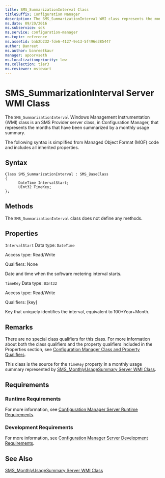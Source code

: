 ```yaml
---
title: SMS_SummarizationInterval Class
titleSuffix: Configuration Manager
description: The SMS_SummarizationInterval WMI class represents the months that have been summarized by a monthly usage summary.
ms.date: 09/20/2016
ms.subservice: sdk
ms.service: configuration-manager
ms.topic: reference
ms.assetid: bab2b232-fde6-4127-9e13-5f496e385447
author: Banreet
ms.author: banreetkaur
manager: apoorvseth
ms.localizationpriority: low
ms.collection: tier3
ms.reviewer: mstewart
---
```

# SMS_SummarizationInterval Server WMI Class
The `SMS_SummarizationInterval` Windows Management Instrumentation (WMI) class is an SMS Provider server class, in Configuration Manager, that represents the months that have been summarized by a monthly usage summary.

 The following syntax is simplified from Managed Object Format (MOF) code and includes all inherited properties.

## Syntax

```
Class SMS_SummarizationInterval : SMS_BaseClass
{
      DateTime IntervalStart;
      UInt32 TimeKey;
};
```

## Methods
 The `SMS_SummarizationInterval` class does not define any methods.

## Properties
 `IntervalStart`
 Data type: `DateTime`

 Access type: Read/Write

 Qualifiers: None

 Date and time when the software metering interval starts.

 `TimeKey`
 Data type: `UInt32`

 Access type: Read/Write

 Qualifiers: [key]

 Key that uniquely identifies the interval, equivalent to 100*Year+Month.

## Remarks
 There are no special class qualifiers for this class. For more information about both the class qualifiers and the property qualifiers included in the Properties section, see [Configuration Manager Class and Property Qualifiers](../../../develop/reference/misc/class-and-property-qualifiers.md).

 This class is the source for the `TimeKey` property in a monthly usage summary represented by [SMS_MonthlyUsageSummary Server WMI Class](../../../develop/reference/apps/sms_monthlyusagesummary-server-wmi-class.md).

## Requirements

### Runtime Requirements
 For more information, see [Configuration Manager Server Runtime Requirements](../../../develop/core/reqs/server-runtime-requirements.md).

### Development Requirements
 For more information, see [Configuration Manager Server Development Requirements](../../../develop/core/reqs/server-development-requirements.md).

## See Also
 [SMS_MonthlyUsageSummary Server WMI Class](../../../develop/reference/apps/sms_monthlyusagesummary-server-wmi-class.md)
